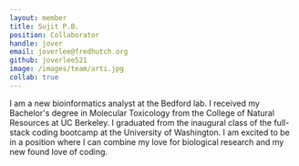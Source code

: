 ```yaml
---
layout: member
title: Sujit P.B.
position: Collaborator
handle: jover
email: joverlee@fredhutch.org
github: joverlee521
image: /images/team/arti.jpg
collab: true
---
```


I am a new bioinformatics analyst at the Bedford lab. I received my Bachelor's degree in Molecular Toxicology from the College of Natural Resources at UC Berkeley. I graduated from the inaugural class of the full-stack coding bootcamp at the University of Washington. I am excited to be in a position where I can combine my love for biological research and my new found love of coding.
